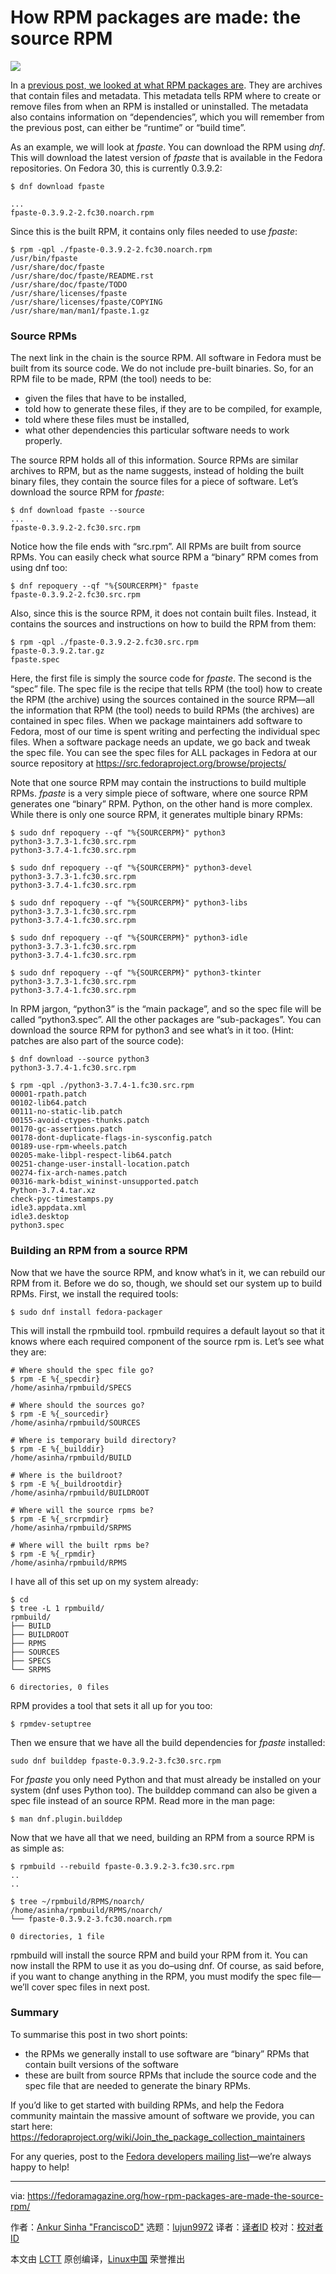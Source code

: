 [#]: collector: (lujun9972)
[#]: translator: ( )
[#]: reviewer: ( )
[#]: publisher: ( )
[#]: url: ( )
[#]: subject: (How RPM packages are made: the source RPM)
[#]: via: (https://fedoramagazine.org/how-rpm-packages-are-made-the-source-rpm/)
[#]: author: (Ankur Sinha "FranciscoD" https://fedoramagazine.org/author/ankursinha/)

How RPM packages are made: the source RPM
======

![][1]

In a [previous post, we looked at what RPM packages are][2]. They are archives that contain files and metadata. This metadata tells RPM where to create or remove files from when an RPM is installed or uninstalled. The metadata also contains information on “dependencies”, which you will remember from the previous post, can either be “runtime” or “build time”.

As an example, we will look at _fpaste_. You can download the RPM using _dnf_. This will download the latest version of _fpaste_ that is available in the Fedora repositories. On Fedora 30, this is currently 0.3.9.2:

```
$ dnf download fpaste

...
fpaste-0.3.9.2-2.fc30.noarch.rpm
```

Since this is the built RPM, it contains only files needed to use _fpaste_:

```
$ rpm -qpl ./fpaste-0.3.9.2-2.fc30.noarch.rpm
/usr/bin/fpaste
/usr/share/doc/fpaste
/usr/share/doc/fpaste/README.rst
/usr/share/doc/fpaste/TODO
/usr/share/licenses/fpaste
/usr/share/licenses/fpaste/COPYING
/usr/share/man/man1/fpaste.1.gz
```

### Source RPMs

The next link in the chain is the source RPM. All software in Fedora must be built from its source code. We do not include pre-built binaries. So, for an RPM file to be made, RPM (the tool) needs to be:

  * given the files that have to be installed,
  * told how to generate these files, if they are to be compiled, for example,
  * told where these files must be installed,
  * what other dependencies this particular software needs to work properly.



The source RPM holds all of this information. Source RPMs are similar archives to RPM, but as the name suggests, instead of holding the built binary files, they contain the source files for a piece of software. Let’s download the source RPM for _fpaste_:

```
$ dnf download fpaste --source
...
fpaste-0.3.9.2-2.fc30.src.rpm
```

Notice how the file ends with “src.rpm”. All RPMs are built from source RPMs. You can easily check what source RPM a “binary” RPM comes from using dnf too:

```
$ dnf repoquery --qf "%{SOURCERPM}" fpaste
fpaste-0.3.9.2-2.fc30.src.rpm
```

Also, since this is the source RPM, it does not contain built files. Instead, it contains the sources and instructions on how to build the RPM from them:

```
$ rpm -qpl ./fpaste-0.3.9.2-2.fc30.src.rpm
fpaste-0.3.9.2.tar.gz
fpaste.spec
```

Here, the first file is simply the source code for _fpaste_. The second is the “spec” file. The spec file is the recipe that tells RPM (the tool) how to create the RPM (the archive) using the sources contained in the source RPM—all the information that RPM (the tool) needs to build RPMs (the archives) are contained in spec files. When we package maintainers add software to Fedora, most of our time is spent writing and perfecting the individual spec files. When a software package needs an update, we go back and tweak the spec file. You can see the spec files for ALL packages in Fedora at our source repository at <https://src.fedoraproject.org/browse/projects/>

Note that one source RPM may contain the instructions to build multiple RPMs. _fpaste_ is a very simple piece of software, where one source RPM generates one “binary” RPM. Python, on the other hand is more complex. While there is only one source RPM, it generates multiple binary RPMs:

```
$ sudo dnf repoquery --qf "%{SOURCERPM}" python3
python3-3.7.3-1.fc30.src.rpm
python3-3.7.4-1.fc30.src.rpm

$ sudo dnf repoquery --qf "%{SOURCERPM}" python3-devel
python3-3.7.3-1.fc30.src.rpm
python3-3.7.4-1.fc30.src.rpm

$ sudo dnf repoquery --qf "%{SOURCERPM}" python3-libs
python3-3.7.3-1.fc30.src.rpm
python3-3.7.4-1.fc30.src.rpm

$ sudo dnf repoquery --qf "%{SOURCERPM}" python3-idle
python3-3.7.3-1.fc30.src.rpm
python3-3.7.4-1.fc30.src.rpm

$ sudo dnf repoquery --qf "%{SOURCERPM}" python3-tkinter
python3-3.7.3-1.fc30.src.rpm
python3-3.7.4-1.fc30.src.rpm
```

In RPM jargon, “python3” is the “main package”, and so the spec file will be called “python3.spec”. All the other packages are “sub-packages”. You can download the source RPM for python3 and see what’s in it too. (Hint: patches are also part of the source code):

```
$ dnf download --source python3
python3-3.7.4-1.fc30.src.rpm

$ rpm -qpl ./python3-3.7.4-1.fc30.src.rpm
00001-rpath.patch
00102-lib64.patch
00111-no-static-lib.patch
00155-avoid-ctypes-thunks.patch
00170-gc-assertions.patch
00178-dont-duplicate-flags-in-sysconfig.patch
00189-use-rpm-wheels.patch
00205-make-libpl-respect-lib64.patch
00251-change-user-install-location.patch
00274-fix-arch-names.patch
00316-mark-bdist_wininst-unsupported.patch
Python-3.7.4.tar.xz
check-pyc-timestamps.py
idle3.appdata.xml
idle3.desktop
python3.spec
```

### Building an RPM from a source RPM

Now that we have the source RPM, and know what’s in it, we can rebuild our RPM from it. Before we do so, though, we should set our system up to build RPMs. First, we install the required tools:

```
$ sudo dnf install fedora-packager
```

This will install the rpmbuild tool. rpmbuild requires a default layout so that it knows where each required component of the source rpm is. Let’s see what they are:

```
# Where should the spec file go?
$ rpm -E %{_specdir}
/home/asinha/rpmbuild/SPECS

# Where should the sources go?
$ rpm -E %{_sourcedir}
/home/asinha/rpmbuild/SOURCES

# Where is temporary build directory?
$ rpm -E %{_builddir}
/home/asinha/rpmbuild/BUILD

# Where is the buildroot?
$ rpm -E %{_buildrootdir}
/home/asinha/rpmbuild/BUILDROOT

# Where will the source rpms be?
$ rpm -E %{_srcrpmdir}
/home/asinha/rpmbuild/SRPMS

# Where will the built rpms be?
$ rpm -E %{_rpmdir}
/home/asinha/rpmbuild/RPMS
```

I have all of this set up on my system already:

```
$ cd
$ tree -L 1 rpmbuild/
rpmbuild/
├── BUILD
├── BUILDROOT
├── RPMS
├── SOURCES
├── SPECS
└── SRPMS

6 directories, 0 files
```

RPM provides a tool that sets it all up for you too:

```
$ rpmdev-setuptree
```

Then we ensure that we have all the build dependencies for _fpaste_ installed:

```
sudo dnf builddep fpaste-0.3.9.2-3.fc30.src.rpm
```

For _fpaste_ you only need Python and that must already be installed on your system (dnf uses Python too). The builddep command can also be given a spec file instead of an source RPM. Read more in the man page:

```
$ man dnf.plugin.builddep
```

Now that we have all that we need, building an RPM from a source RPM is as simple as:

```
$ rpmbuild --rebuild fpaste-0.3.9.2-3.fc30.src.rpm
..
..

$ tree ~/rpmbuild/RPMS/noarch/
/home/asinha/rpmbuild/RPMS/noarch/
└── fpaste-0.3.9.2-3.fc30.noarch.rpm

0 directories, 1 file
```

rpmbuild will install the source RPM and build your RPM from it. You can now install the RPM to use it as you do–using dnf. Of course, as said before, if you want to change anything in the RPM, you must modify the spec file—we’ll cover spec files in next post.

### Summary

To summarise this post in two short points:

  * the RPMs we generally install to use software are “binary” RPMs that contain built versions of the software
  * these are built from source RPMs that include the source code and the spec file that are needed to generate the binary RPMs.



If you’d like to get started with building RPMs, and help the Fedora community maintain the massive amount of software we provide, you can start here: <https://fedoraproject.org/wiki/Join_the_package_collection_maintainers>

For any queries, post to the [Fedora developers mailing list][3]—we’re always happy to help!

--------------------------------------------------------------------------------

via: https://fedoramagazine.org/how-rpm-packages-are-made-the-source-rpm/

作者：[Ankur Sinha "FranciscoD"][a]
选题：[lujun9972][b]
译者：[译者ID](https://github.com/译者ID)
校对：[校对者ID](https://github.com/校对者ID)

本文由 [LCTT](https://github.com/LCTT/TranslateProject) 原创编译，[Linux中国](https://linux.cn/) 荣誉推出

[a]: https://fedoramagazine.org/author/ankursinha/
[b]: https://github.com/lujun9972
[1]: https://fedoramagazine.org/wp-content/uploads/2019/06/rpm.png-816x345.jpg
[2]: https://fedoramagazine.org/rpm-packages-explained/
[3]: https://lists.fedoraproject.org/archives/list/devel@lists.fedoraproject.org/
